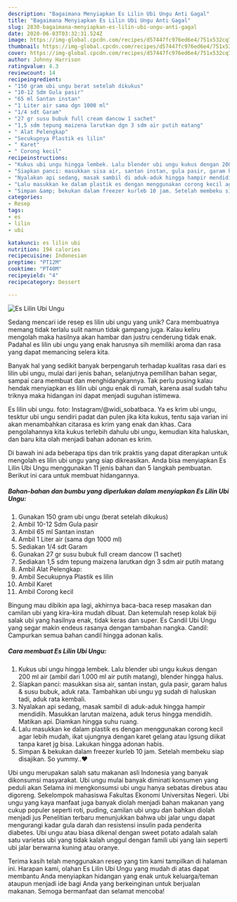 ```yaml
---
description: "Bagaimana Menyiapkan Es Lilin Ubi Ungu Anti Gagal"
title: "Bagaimana Menyiapkan Es Lilin Ubi Ungu Anti Gagal"
slug: 2830-bagaimana-menyiapkan-es-lilin-ubi-ungu-anti-gagal
date: 2020-06-03T03:32:31.524Z
image: https://img-global.cpcdn.com/recipes/d57447fc976ed6e4/751x532cq70/es-lilin-ubi-ungu-foto-resep-utama.jpg
thumbnail: https://img-global.cpcdn.com/recipes/d57447fc976ed6e4/751x532cq70/es-lilin-ubi-ungu-foto-resep-utama.jpg
cover: https://img-global.cpcdn.com/recipes/d57447fc976ed6e4/751x532cq70/es-lilin-ubi-ungu-foto-resep-utama.jpg
author: Johnny Harrison
ratingvalue: 4.3
reviewcount: 14
recipeingredient:
- "150 gram ubi ungu berat setelah dikukus"
- "10-12 Sdm Gula pasir"
- "65 ml Santan instan"
- "1 Liter air sama dgn 1000 ml"
- "1/4 sdt Garam"
- "27 gr susu bubuk full cream dancow 1 sachet"
- "1,5 sdm tepung maizena larutkan dgn 3 sdm air putih matang"
- " Alat Pelengkap"
- "Secukupnya Plastik es lilin"
- " Karet"
- " Corong kecil"
recipeinstructions:
- "Kukus ubi ungu hingga lembek. Lalu blender ubi ungu kukus dengan 200 ml air (ambil dari 1.000 ml air putih matang), blender hingga halus."
- "Siapkan panci: masukkan sisa air, santan instan, gula pasir, garam halus &amp; susu bubuk, aduk rata. Tambahkan ubi ungu yg sudah di haluskan tadi, aduk rata kembali."
- "Nyalakan api sedang, masak sambil di aduk-aduk hingga hampir mendidih. Masukkan larutan maizena, aduk terus hingga mendidih. Matikan api. Diamkan hingga suhu ruang."
- "Lalu masukkan ke dalam plastik es dengan menggunakan corong kecil agar lebih mudah, ikat ujungnya dengan karet gelang atau lgsung diikat tanpa karet jg bisa. Lakukan hingga adonan habis."
- "Simpan &amp; bekukan dalam freezer kurleb 10 jam. Setelah membeku siap disajikan. So yummy..❤"
categories:
- Resep
tags:
- es
- lilin
- ubi

katakunci: es lilin ubi 
nutrition: 194 calories
recipecuisine: Indonesian
preptime: "PT12M"
cooktime: "PT40M"
recipeyield: "4"
recipecategory: Dessert

---
```



![Es Lilin Ubi Ungu](https://img-global.cpcdn.com/recipes/d57447fc976ed6e4/751x532cq70/es-lilin-ubi-ungu-foto-resep-utama.jpg)

Sedang mencari ide resep es lilin ubi ungu yang unik? Cara membuatnya memang tidak terlalu sulit namun tidak gampang juga. Kalau keliru mengolah maka hasilnya akan hambar dan justru cenderung tidak enak. Padahal es lilin ubi ungu yang enak harusnya sih memiliki aroma dan rasa yang dapat memancing selera kita.

Banyak hal yang sedikit banyak berpengaruh terhadap kualitas rasa dari es lilin ubi ungu, mulai dari jenis bahan, selanjutnya pemilihan bahan segar, sampai cara membuat dan menghidangkannya. Tak perlu pusing kalau hendak menyiapkan es lilin ubi ungu enak di rumah, karena asal sudah tahu triknya maka hidangan ini dapat menjadi suguhan istimewa.

Es lilin ubi ungu. foto: Instagram/@widi_sobatbaca. Ya es krim ubi ungu, tesktur ubi ungu sendiri padat dan pulen jika kita kukus, tentu saja varian ini akan menambahkan citarasa es krim yang enak dan khas. Cara pengolahannya kita kukus terlebih dahulu ubi ungu, kemudian kita haluskan, dan baru kita olah menjadi bahan adonan es krim.


Di bawah ini ada beberapa tips dan trik praktis yang dapat diterapkan untuk mengolah es lilin ubi ungu yang siap dikreasikan. Anda bisa menyiapkan Es Lilin Ubi Ungu menggunakan 11 jenis bahan dan 5 langkah pembuatan. Berikut ini cara untuk membuat hidangannya.

<!--inarticleads1-->

##### Bahan-bahan dan bumbu yang diperlukan dalam menyiapkan Es Lilin Ubi Ungu:

1. Gunakan 150 gram ubi ungu (berat setelah dikukus)
1. Ambil 10-12 Sdm Gula pasir
1. Ambil 65 ml Santan instan
1. Ambil 1 Liter air (sama dgn 1000 ml)
1. Sediakan 1/4 sdt Garam
1. Gunakan 27 gr susu bubuk full cream dancow (1 sachet)
1. Sediakan 1,5 sdm tepung maizena larutkan dgn 3 sdm air putih matang
1. Ambil  Alat Pelengkap:
1. Ambil Secukupnya Plastik es lilin
1. Ambil  Karet
1. Ambil  Corong kecil


Bingung mau dibikin apa lagi, akhirnya baca-baca resep masakan dan camilan ubi yang kira-kira mudah dibuat. Dan ketemulah resep kolak biji salak ubi yang hasilnya enak, tidak keras dan super. Es Candil Ubi Ungu yang segar makin endeus rasanya dengan tambahan nangka. Candil: Campurkan semua bahan candil hingga adonan kalis. 

<!--inarticleads2-->

##### Cara membuat Es Lilin Ubi Ungu:

1. Kukus ubi ungu hingga lembek. Lalu blender ubi ungu kukus dengan 200 ml air (ambil dari 1.000 ml air putih matang), blender hingga halus.
1. Siapkan panci: masukkan sisa air, santan instan, gula pasir, garam halus &amp; susu bubuk, aduk rata. Tambahkan ubi ungu yg sudah di haluskan tadi, aduk rata kembali.
1. Nyalakan api sedang, masak sambil di aduk-aduk hingga hampir mendidih. Masukkan larutan maizena, aduk terus hingga mendidih. Matikan api. Diamkan hingga suhu ruang.
1. Lalu masukkan ke dalam plastik es dengan menggunakan corong kecil agar lebih mudah, ikat ujungnya dengan karet gelang atau lgsung diikat tanpa karet jg bisa. Lakukan hingga adonan habis.
1. Simpan &amp; bekukan dalam freezer kurleb 10 jam. Setelah membeku siap disajikan. So yummy..❤


Ubi ungu merupakan salah satu makanan asli Indonesia yang banyak dikonsumsi masyarakat. Ubi ungu mulai banyak diminati konsumen yang peduli akan Selama ini mengkonsumsi ubi ungu hanya sebatas direbus atau digoreng. Sekelompok mahasiswa Fakultas Ekonomi Universitas Negeri. Ubi ungu yang kaya manfaat juga banyak diolah menjadi bahan makanan yang cukup populer seperti roti, puding, camilan ubi ungu dan bahkan diolah menjadi jus Penelitian terbaru menunjukkan bahwa ubi jalar ungu dapat mengurangi kadar gula darah dan resistensi insulin pada penderita diabetes. Ubi ungu atau biasa dikenal dengan sweet potato adalah salah satu varietas ubi yang tidak kalah unggul dengan famili ubi yang lain seperti ubi jalar berwarna kuning atau oranye. 

Terima kasih telah menggunakan resep yang tim kami tampilkan di halaman ini. Harapan kami, olahan Es Lilin Ubi Ungu yang mudah di atas dapat membantu Anda menyiapkan hidangan yang enak untuk keluarga/teman ataupun menjadi ide bagi Anda yang berkeinginan untuk berjualan makanan. Semoga bermanfaat dan selamat mencoba!
